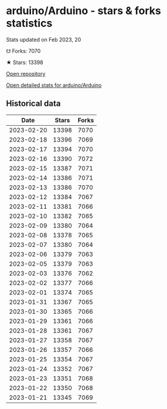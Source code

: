 # arduino/Arduino - stars & forks statistics

Stats updated on Feb 2023, 20

☋ Forks: 7070

★ Stars: 13398

[Open repository](https://github.com/arduino/Arduino)

[Open detailed stats for arduino/Arduino](https://reviewgithub.com/rep/arduino/Arduino)

## Historical data
| Date | Stars | Forks |
|------|-------|-------|
| 2023-02-20 | 13398 | 7070 | 
| 2023-02-18 | 13396 | 7069 | 
| 2023-02-17 | 13394 | 7070 | 
| 2023-02-16 | 13390 | 7072 | 
| 2023-02-15 | 13387 | 7071 | 
| 2023-02-14 | 13386 | 7071 | 
| 2023-02-13 | 13386 | 7070 | 
| 2023-02-12 | 13384 | 7067 | 
| 2023-02-11 | 13381 | 7066 | 
| 2023-02-10 | 13382 | 7065 | 
| 2023-02-09 | 13380 | 7064 | 
| 2023-02-08 | 13378 | 7065 | 
| 2023-02-07 | 13380 | 7064 | 
| 2023-02-06 | 13379 | 7063 | 
| 2023-02-05 | 13379 | 7063 | 
| 2023-02-03 | 13376 | 7062 | 
| 2023-02-02 | 13377 | 7066 | 
| 2023-02-01 | 13374 | 7065 | 
| 2023-01-31 | 13367 | 7065 | 
| 2023-01-30 | 13365 | 7066 | 
| 2023-01-29 | 13361 | 7066 | 
| 2023-01-28 | 13361 | 7067 | 
| 2023-01-27 | 13358 | 7067 | 
| 2023-01-26 | 13357 | 7066 | 
| 2023-01-25 | 13354 | 7067 | 
| 2023-01-24 | 13352 | 7067 | 
| 2023-01-23 | 13351 | 7068 | 
| 2023-01-22 | 13350 | 7068 | 
| 2023-01-21 | 13345 | 7069 | 

